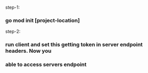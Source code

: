 

step-1: 
### go mod init [project-location]

step-2:
### run client and set this getting token in server endpoint headers. Now you 
### able to access servers endpoint

